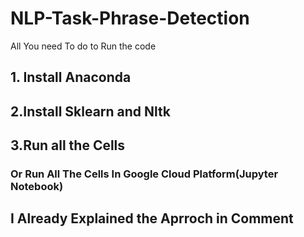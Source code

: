 # NLP-Task-Phrase-Detection

All You need To do to Run the code

## 1. Install Anaconda
## 2.Install Sklearn and Nltk
## 3.Run all the Cells

### Or Run All The Cells In Google Cloud Platform(Jupyter Notebook)

## I Already Explained the Aprroch in Comment
